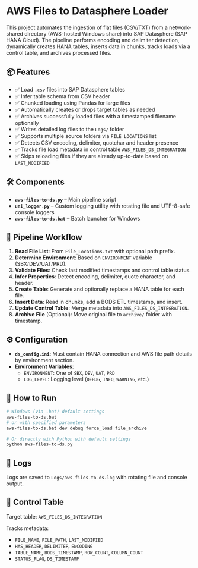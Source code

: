 # AWS Files to Datasphere Loader

This project automates the ingestion of flat files (CSV/TXT) from a network-shared directory (AWS-hosted Windows share) into SAP Datasphere (SAP HANA Cloud). The pipeline performs encoding and delimiter detection, dynamically creates HANA tables, inserts data in chunks, tracks loads via a control table, and archives processed files.


## 📦 Features

- ✅ Load `.csv` files into SAP Datasphere tables
- ✅ Infer table schema from CSV header
- ✅ Chunked loading using Pandas for large files
- ✅ Automatically creates or drops target tables as needed
- ✅ Archives successfully loaded files with a timestamped filename optionally
- ✅ Writes detailed log files to the `Logs/` folder
- ✅ Supports multiple source folders via `FILE_LOCATIONS` list
- ✅ Detects CSV encoding, delimiter, quotchar and header presence
- ✅ Tracks file load metadata in control table `AWS_FILES_DS_INTEGRATION`
- ✅ Skips reloading files if they are already up-to-date based on `LAST_MODIFIED`


## 🛠 Components

- **`aws-files-to-ds.py`** – Main pipeline script
- **`uni_logger.py`** – Custom logging utility with rotating file and UTF-8-safe console loggers
- **`aws-files-to-ds.bat`** – Batch launcher for Windows

## 🔁 Pipeline Workflow

1. **Read File List**: From `File_Locations.txt` with optional path prefix.
2. **Determine Environment**: Based on `ENVIRONMENT` variable (SBX/DEV/UAT/PRD).
3. **Validate Files**: Check last modified timestamps and control table status.
4. **Infer Properties**: Detect encoding, delimiter, quote character, and header.
5. **Create Table**: Generate and optionally replace a HANA table for each file.
6. **Insert Data**: Read in chunks, add a BODS ETL timestamp, and insert.
7. **Update Control Table**: Merge metadata into `AWS_FILES_DS_INTEGRATION`.
8. **Archive File** (Optional): Move original file to `archive/` folder with timestamp.

## ⚙️ Configuration

- **`ds_config.ini`**: Must contain HANA connection and AWS file path details by environment section.
- **Environment Variables**:
  - `ENVIRONMENT`: One of `SBX`, `DEV`, `UAT`, `PRD`
  - `LOG_LEVEL`: Logging level (`DEBUG`, `INFO`, `WARNING`, etc.)

## 🚀 How to Run

```bash
# Windows (via .bat) default settings
aws-files-to-ds.bat
# or with specified parameters
aws-files-to-ds.bat dev debug force_load file_archive

# Or directly with Python with default settings
python aws-files-to-ds.py
```

## 📂 Logs

Logs are saved to `Logs/aws-files-to-ds.log` with rotating file and console output.

## 📌 Control Table

Target table: `AWS_FILES_DS_INTEGRATION`

Tracks metadata:
- `FILE_NAME`, `FILE_PATH`, `LAST_MODIFIED`
- `HAS_HEADER`, `DELIMITER`, `ENCODING`
- `TABLE_NAME`, `BODS_TIMESTAMP`, `ROW_COUNT`, `COLUMN_COUNT`
- `STATUS_FLAG`, `DS_TIMESTAMP`

